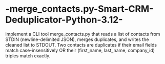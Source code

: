 # -merge_contacts.py-Smart-CRM-Deduplicator-Python-3.12-
implement a CLI tool merge_contacts.py that reads a list of contacts from STDIN (newline-delimited JSON), merges duplicates, and writes the cleaned list to STDOUT.  Two contacts are duplicates if their email fields match case-insensitively OR their (first_name, last_name, company_id) triples match exactly.
